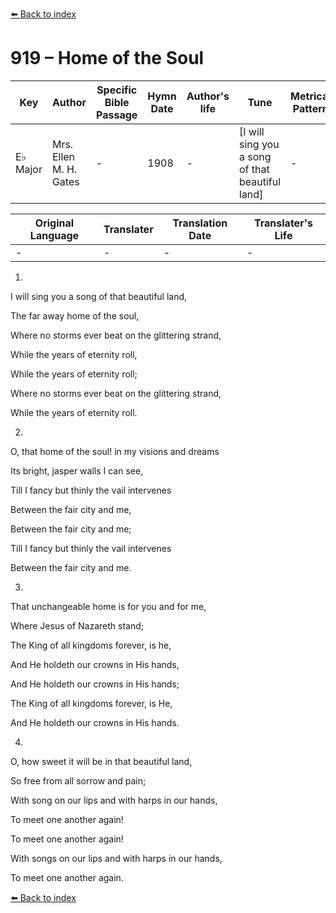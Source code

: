 [⬅️ Back to index](../README.md)

# 919 – Home of the Soul

Key | Author   | Specific Bible Passage     |Hymn Date |Author's life |Tune |Metrical Pattern   |Composer/Source
-- | --------- | ---------------------------|----------|--------------|-----|-------------------|-------------  
E♭ Major |Mrs. Ellen M. H. Gates |- |1908 |- |[I will sing you a song of that beautiful land] |- |Philip Phillips

Original Language | Translater | Translation Date   | Translater's Life  
----------------- | --------- | --------------------|-------------     
\- |- |- |-




1.

I will sing you a song of that beautiful land,

The far away home of the soul,

Where no storms ever beat on the glittering strand,

While the years of eternity roll,

While the years of eternity roll;

Where no storms ever beat on the glittering strand,

While the years of eternity roll.



2.

O, that home of the soul!  in my visions and dreams

Its bright, jasper walls I can see,

Till I fancy but thinly the vail intervenes

Between the fair city and me,

Between the fair city and me;

Till I fancy but thinly the vail intervenes

Between the fair city and me.



3.

That unchangeable home is for you and for me,

Where Jesus of Nazareth stand;

The King of all kingdoms forever, is he,

And He holdeth our crowns in His hands,

And He holdeth our crowns in His hands;

The King of all kingdoms forever, is He,

And He holdeth our crowns in His hands.



4.

O, how sweet it will be in that beautiful land,

So free from all sorrow and pain;

With song on our lips and with harps in our hands,

To meet one another again!

To meet one another again!

With songs on our lips and with harps in our hands,

To meet one another again.





[⬅️ Back to index](../README.md)
